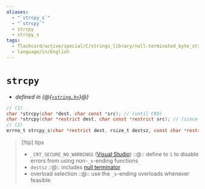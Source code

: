 ```yaml
---
aliases:
  - "`strcpy_s`"
  - "`strcpy`"
  - strcpy
  - strcpy_s
tags:
  - flashcard/active/special/C/strings_library/null-terminated_byte_strings/strcpy
  - language/in/English
---
```


# `strcpy`

- _defined in {@{[`<string.h>`](../../../../general/C%20string%20handling.md)}@}_ <!--SR:!2026-04-12,723,330-->

```C
// (1)
char *strcpy(char *dest, char const *src); // (until C99)
char *strcpy(char *restrict dest, char const *restrict src); // (since C99)
// (2)
errno_t strcpy_s(char *restrict dest, rsize_t destsz, const char *restrict stc); // (since C11)
```

> [!tip] tips
>
> - `_CRT_SECURE_NO_WARNINGS` ([Visual Studio](Visual%20Studio.md)) ::@:: define to `1` to disable errors from using non-`_s`-ending functions <!--SR:!2026-10-06,866,330!2031-05-15,2103,330-->
> - `destsz` ::@:: includes [null terminator](null-terminated%20string) <!--SR:!2027-05-24,972,348!2030-05-15,1789,379-->
> - overload selection ::@:: use the `_s`-ending overloads whenever feasible <!--SR:!2029-06-21,1603,368!2030-09-28,1898,379-->
